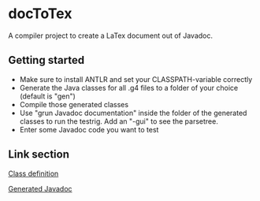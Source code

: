 # docToTex
A compiler project to create a LaTex document out of Javadoc.

## Getting started

- Make sure to install ANTLR and set your CLASSPATH-variable correctly
- Generate the Java classes for all .g4 files to a folder of your choice (default is "gen")
- Compile those generated classes
- Use "grun Javadoc documentation" inside the folder of the generated classes to run the testrig. Add an "-gui" to see the parsetree.
- Enter some Javadoc code you want to test

## Link section

[Class definition](https://www.tutorialspoint.com/java/java_documentation.htm)

[Generated Javadoc](https://www.tutorialspoint.com/java/index.html)
